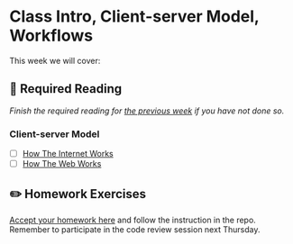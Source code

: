 # Class Intro, Client-server Model, Workflows

This week we will cover:

## :closed_book:  **Required Reading**

*Finish the required reading for [the previous week](../week-zero) if you have not done so.*

### Client-server Model

- [ ] [How The Internet Works](https://medium.com/@fay_jai/how-the-internet-works-a-simple-explanation-ca8053c71661)
- [ ] [How The Web Works](http://frontend.turing.io/lessons/module-2/how-the-web-works.html)

## :pencil2:  **Homework Exercises**

[Accept your homework here]() and follow the instruction in the repo. Remember to participate in the code review session next Thursday.
